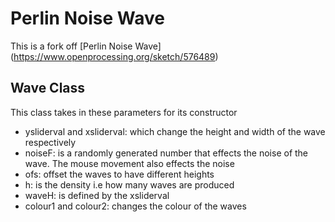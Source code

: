 # Perlin Noise Wave

This is a fork off [Perlin Noise Wave] (https://www.openprocessing.org/sketch/576489)

## Wave Class
This class takes in these parameters for its constructor 
- ysliderval and xsliderval: which change the height and width of the wave respectively
- noiseF: is a randomly generated number that effects the noise of the wave. The mouse movement also effects the noise
- ofs: offset the waves to have different heights 
- h: is the density i.e how many waves are produced
- waveH: is defined by the xsliderval
- colour1 and colour2: changes the colour of the waves

